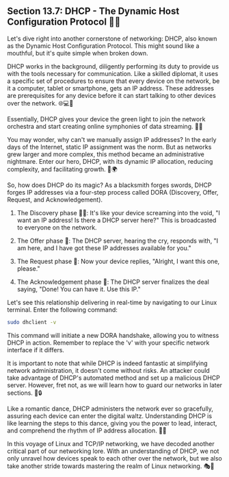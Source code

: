 ## Section 13.7: DHCP - The Dynamic Host Configuration Protocol 🧭💾

Let's dive right into another cornerstone of networking: DHCP, also known as the Dynamic Host Configuration Protocol. This might sound like a mouthful, but it's quite simple when broken down. 

DHCP works in the background, diligently performing its duty to provide us with the tools necessary for communication. Like a skilled diplomat, it uses a specific set of procedures to ensure that every device on the network, be it a computer, tablet or smartphone, gets an IP address. These addresses are prerequisites for any device before it can start talking to other devices over the network. 🌐💻📱

Essentially, DHCP gives your device the green light to join the network orchestra and start creating online symphonies of data streaming. 🚦🎵

You may wonder, why can't we manually assign IP addresses? In the early days of the Internet, static IP assignment was the norm. But as networks grew larger and more complex, this method became an administrative nightmare. Enter our hero, DHCP, with its dynamic IP allocation, reducing complexity, and facilitating growth. 🌱🌍

So, how does DHCP do its magic? As a blacksmith forges swords, DHCP forges IP addresses via a four-step process called DORA (Discovery, Offer, Request, and Acknowledgement).

1. The Discovery phase 🕵️‍♂️: It's like your device screaming into the void, "I want an IP address! Is there a DHCP server here?" This is broadcasted to everyone on the network.

2. The Offer phase 💼: The DHCP server, hearing the cry, responds with, "I am here, and I have got these IP addresses available for you." 

3. The Request phase 🤝: Now your device replies, "Alright, I want this one, please." 

4. The Acknowledgement phase 🎉: The DHCP server finalizes the deal saying, "Done! You can have it. Use this IP." 

Let's see this relationship delivering in real-time by navigating to our Linux terminal. Enter the following command:

```bash
sudo dhclient -v
```
This command will initiate a new DORA handshake, allowing you to witness DHCP in action. Remember to replace the 'v' with your specific network interface if it differs.

It is important to note that while DHCP is indeed fantastic at simplifying network administration, it doesn't come without risks. An attacker could take advantage of DHCP's automated method and set up a malicious DHCP server. However, fret not, as we will learn how to guard our networks in later sections. 👮🔒

Like a romantic dance, DHCP administers the network ever so gracefully, assuring each device can enter the digital waltz. Understanding DHCP is like learning the steps to this dance, giving you the power to lead, interact, and comprehend the rhythm of IP address allocation. 💃🕺

In this voyage of Linux and TCP/IP networking, we have decoded another critical part of our networking lore. With an understanding of DHCP, we not only unravel how devices speak to each other over the network, but we also take another stride towards mastering the realm of Linux networking. 🎭🏰